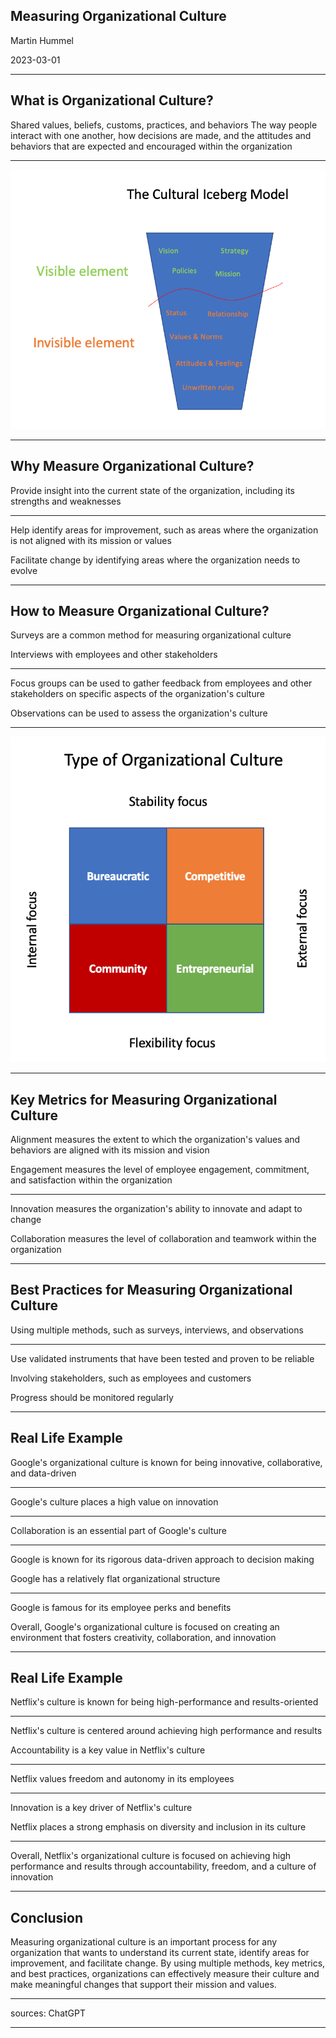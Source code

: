 ## Measuring Organizational Culture

Martin Hummel

2023-03-01

<!-- .slide: data-background="austin-distel-wD1LRb9OeEo-unsplash.jpg" -->

---

## What is Organizational Culture?

Shared values, beliefs, customs, practices, and behaviors
The way people interact with one another, how decisions are made, and the attitudes and behaviors that are expected and encouraged within the organization

---

![Alt text](Screenshot%202023-04-19%20at%2011.34.16.png)

---

## Why Measure Organizational Culture?

Provide insight into the current state of the organization, including its strengths and weaknesses

---

Help identify areas for improvement, such as areas where the organization is not aligned with its mission or values

Facilitate change by identifying areas where the organization needs to evolve

---

## How to Measure Organizational Culture?

Surveys are a common method for measuring organizational culture

Interviews with employees and other stakeholders

---

Focus groups can be used to gather feedback from employees and other stakeholders on specific aspects of the organization's culture

Observations can be used to assess the organization's culture

---

![Alt text](Screenshot%202023-04-19%20at%2011.06.26.png)

---

## Key Metrics for Measuring Organizational Culture

Alignment measures the extent to which the organization's values and behaviors are aligned with its mission and vision

Engagement measures the level of employee engagement, commitment, and satisfaction within the organization

---

Innovation measures the organization's ability to innovate and adapt to change

Collaboration measures the level of collaboration and teamwork within the organization

---

## Best Practices for Measuring Organizational Culture

Using multiple methods, such as surveys, interviews, and observations

---

Use validated instruments that have been tested and proven to be reliable

Involving stakeholders, such as employees and customers

Progress should be monitored regularly

---

## Real Life Example

Google's organizational culture is known for being innovative, collaborative, and data-driven

---

Google's culture places a high value on innovation

---

Collaboration is an essential part of Google's culture

---

Google is known for its rigorous data-driven approach to decision making

Google has a relatively flat organizational structure

---

Google is famous for its employee perks and benefits

Overall, Google's organizational culture is focused on creating an environment that fosters creativity, collaboration, and innovation

---

## Real Life Example

Netflix's culture is known for being high-performance and results-oriented

---

Netflix's culture is centered around achieving high performance and results

Accountability is a key value in Netflix's culture

---

Netflix values freedom and autonomy in its employees

---

Innovation is a key driver of Netflix's culture

Netflix places a strong emphasis on diversity and inclusion in its culture

---

Overall, Netflix's organizational culture is focused on achieving high performance and results through accountability, freedom, and a culture of innovation

---

## Conclusion

Measuring organizational culture is an important process for any organization that wants to understand its current state, identify areas for improvement, and facilitate change. By using multiple methods, key metrics, and best practices, organizations can effectively measure their culture and make meaningful changes that support their mission and values.

---

sources: ChatGPT

<!-- .slide: data-background="./paulette-wooten-N8O54MgWKnQ-unsplash.jpg" -->

---

<!-- .slide: data-background="./wilhelm-gunkel-AKQlYooS72w-unsplash.jpg" -->
